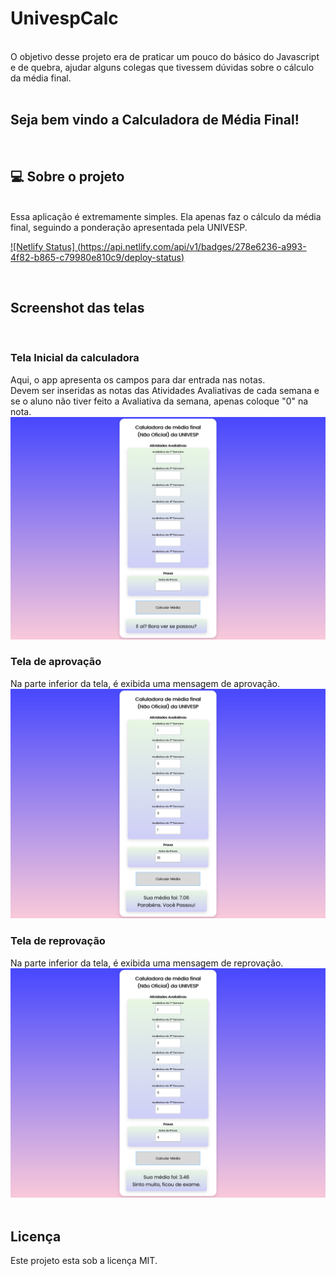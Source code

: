 # UnivespCalc
<br>
O objetivo desse projeto era de praticar um pouco do básico do Javascript e de quebra, ajudar alguns colegas que tivessem dúvidas sobre o cálculo da média final.
<br>
<br>

## Seja bem vindo a Calculadora de Média Final!
<br>

## 💻 Sobre o projeto
<br>
Essa aplicação é extremamente simples. Ela apenas faz o cálculo da média final, seguindo a ponderação apresentada pela UNIVESP.
<br>

[![Netlify Status] (https://api.netlify.com/api/v1/badges/278e6236-a993-4f82-b865-c79980e810c9/deploy-status)](https://app.netlify.com/sites/calculaunivesp/deploys)


<br>

## Screenshot das telas 
<br>

### Tela Inicial da calculadora
Aqui, o app apresenta os campos para dar entrada nas notas. <br>
Devem ser inseridas as notas das Atividades Avaliativas de cada semana e se o aluno não tiver feito a Avaliativa da semana, apenas coloque "0" na nota.
<br>
<img src='./telas/tela1.png' alt="Tela Inicial"> 
<br>

### Tela de aprovação
Na parte inferior da tela, é exibida uma mensagem de aprovação.
<br>
<img src='./telas/tela2.png' alt="Tela de Aprovação"> 
<br>

### Tela de reprovação
Na parte inferior da tela, é exibida uma mensagem de reprovação.
<br>
<img src='./telas/tela3.png' alt="Tela de Reprovação"> 
<br>
<br>


## Licença
Este projeto esta sob a licença MIT.
